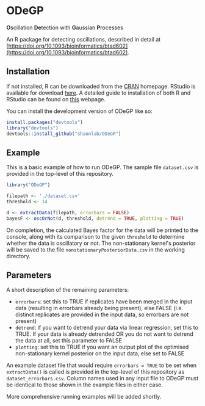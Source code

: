 
# ODeGP

<!-- badges: start -->
<!-- badges: end -->

**O**scillation **De**tection with **G**aussian **P**rocesses

An R package for detecting oscillations, described in detail at [https://doi.org/10.1093/bioinformatics/btad602](https://doi.org/10.1093/bioinformatics/btad602).

## Installation

If not installed, R can be downloaded from the [CRAN](https://cran.r-project.org/) homepage. RStudio is available for download [here](https://posit.co/products/open-source/rstudio/). A detailed guide to installation of both R and RStudio can be found on [this](https://rstudio-education.github.io/hopr/starting.html) webpage.

You can install the development version of ODeGP like so:

``` r
install.packages("devtools")
library("devtools")
devtools::install_github("shaonlab/ODeGP")
```

## Example

This is a basic example of how to run ODeGP. The sample file <code>dataset.csv</code> is provided in the top-level of this repository.

``` r
library("ODeGP")

filepath <- './dataset.csv'
threshold <- 14

d <- extractData(filepath, errorbars = FALSE)
bayesF <- oscOrNot(d, threshold, detrend = TRUE, plotting = TRUE)

```

On completion, the calculated Bayes factor for the data will be printed to the console, along with its comparison to the given `threshold` to determine whether the data is oscillatory or not. The non-stationary kernel's posterior will be saved to the file <code>nonstationaryPosteriorData.csv</code> in the working directory.

## Parameters

A short description of the remaining parameters:

- `errorbars`: set this to TRUE if replicates have been merged in the input data (resulting in errorbars already being present), else FALSE (i.e. distinct replicates are provided in the input data, so errorbars are not present)
- `detrend`: if you want to detrend your data via linear regression, set this to TRUE. If your data is already detrended OR you do not want to detrend the data at all, set this parameter to FALSE
- `plotting`: set this to TRUE if you want an output plot of the optimised non-stationary kernel posterior on the input data, else set to FALSE

An example dataset file that would require `errorbars = TRUE` to be set when `extractData()` is called is provided in the top-level of this repository as <code>dataset_errorbars.csv</code>. Column names used in any input file to ODeGP must be identical to those shown in the example files in either case. 

More comprehensive running examples will be added shortly.
